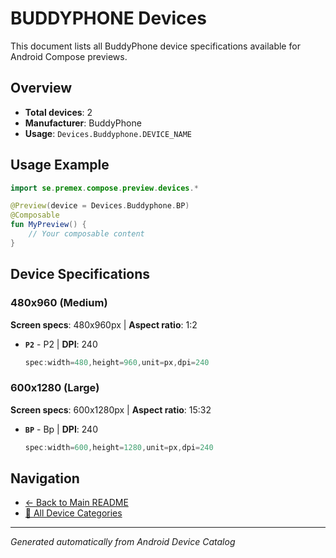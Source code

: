 # BUDDYPHONE Devices

This document lists all BuddyPhone device specifications available for Android Compose previews.

## Overview

- **Total devices**: 2
- **Manufacturer**: BuddyPhone
- **Usage**: `Devices.Buddyphone.DEVICE_NAME`

## Usage Example

```kotlin
import se.premex.compose.preview.devices.*

@Preview(device = Devices.Buddyphone.BP)
@Composable
fun MyPreview() {
    // Your composable content
}
```

## Device Specifications

### 480x960 (Medium)

**Screen specs**: 480x960px | **Aspect ratio**: 1:2

- **`P2`** - P2 | **DPI**: 240
  ```kotlin
  spec:width=480,height=960,unit=px,dpi=240
  ```

### 600x1280 (Large)

**Screen specs**: 600x1280px | **Aspect ratio**: 15:32

- **`BP`** - Bp | **DPI**: 240
  ```kotlin
  spec:width=600,height=1280,unit=px,dpi=240
  ```

## Navigation

- [← Back to Main README](../../README.md)
- [📱 All Device Categories](../README.md)

---
*Generated automatically from Android Device Catalog*
